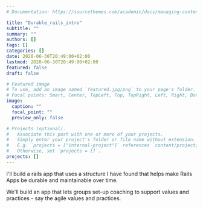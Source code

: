 ```yaml
---
# Documentation: https://sourcethemes.com/academic/docs/managing-content/

title: "Durable_rails_intro"
subtitle: ""
summary: ""
authors: []
tags: []
categories: []
date: 2020-06-30T20:49:00+02:00
lastmod: 2020-06-30T20:49:00+02:00
featured: false
draft: false

# Featured image
# To use, add an image named `featured.jpg/png` to your page's folder.
# Focal points: Smart, Center, TopLeft, Top, TopRight, Left, Right, BottomLeft, Bottom, BottomRight.
image:
  caption: ""
  focal_point: ""
  preview_only: false

# Projects (optional).
#   Associate this post with one or more of your projects.
#   Simply enter your project's folder or file name without extension.
#   E.g. `projects = ["internal-project"]` references `content/project/deep-learning/index.md`.
#   Otherwise, set `projects = []`.
projects: []
---
```

I'll build a rails app that uses a structure I have found that helps make Rails Apps be durable and maintainable over time.

We'll build an app that lets groups set-up coaching to support values and practices - say the agile values and practices.